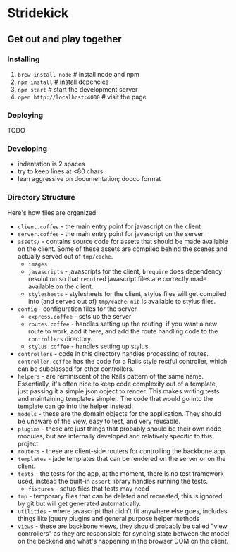 # Stridekick
## Get out and play together

### Installing

1. `brew install node` # install node and npm
2. `npm install` # install depencies
3. `npm start` # start the development server
4. `open http://localhost:4000` # visit the page

### Deploying

TODO

### Developing

* indentation is 2 spaces
* try to keep lines at <80 chars
* lean aggressive on documentation; docco format

### Directory Structure

Here's how files are organized:

* `client.coffee` - the main entry point for javascript on the client
* `server.coffee` - the main entry point for javascript on the server
* `assets/` - contains source code for assets that should be made available on
  the client. Some of these assets are compiled behind the scenes and actually
  served out of `tmp/cache`.
  * `images`
  * `javascripts` - javascripts for the client, `brequire` does dependency
    resolution so that `require`d javascript files are correctly made
    available on the client.
  * `stylesheets` - stylesheets for the client, stylus files will get compiled
    into (and served out of) `tmp/cache`. `nib` is available to stylus files.
* `config` - configuration files for the server
  * `express.coffee` - sets up the server
  * `routes.coffee` - handles setting up the routing, if you want a new route
    to work, add it here, and add the route handling code to the `controllers`
    directory.
  * `stylus.coffee` - handles setting up stylus.
* `controllers` - code in this directory handles processing of routes.
  `controller.coffee` has the code for a Rails style restful controller, which
  can be subclassed for other controllers.
* `helpers` - are reminiscent of the Rails pattern of the same name.
  Essentially, it's often nice to keep code complexity out of a template, just
  passing it a simple json object to render. This makes writing tests and
  maintaining templates simpler. The code that would go into the template can
  go into the helper instead.
* `models` - these are the domain objects for the application. They should be
  unaware of the view, easy to test, and very reusable.
* `plugins` - these are just things that probably should be their own node
  modules, but are internally developed and relatively specific to this
  project.
* `routers` - these are client-side routers for controlling the backbone app.
* `templates` - jade templates that can be rendered on the server or on the
  client.
* `tests` - the tests for the app, at the moment, there is no test framework
  used, instead the built-in `assert` library handles running the tests.
  * `fixtures` - setup files that tests may need
* `tmp` - temporary files that can be deleted and recreated, this is ignored
  by git but will get generated automatically.
* `utilities` - where javascript that didn't fit anywhere else goes, includes
  things like jquery plugins and general purpose helper methods
* `views` - these are backbone views, they should probably be called "view
  controllers" as they are responsible for syncing state between the model on
  the backend and what's happening in the browser DOM on the client.
